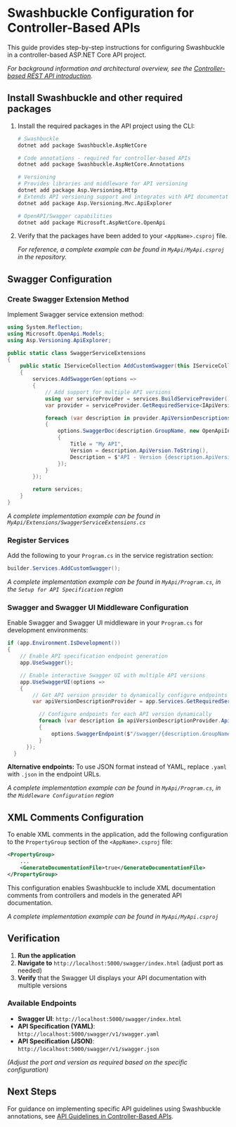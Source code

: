 <!-- markdownlint-disable MD029 -->

# Swashbuckle Configuration for Controller-Based APIs

This guide provides step-by-step instructions for configuring Swashbuckle in a controller-based ASP.NET Core API project.

*For background information and architectural overview, see the [Controller-based REST API introduction](index.md).*

## Install Swashbuckle and other required packages

1. Install the required packages in the API project using the CLI:

    ```bash
    # Swashbuckle
    dotnet add package Swashbuckle.AspNetCore

    # Code annotations - required for controller-based APIs
    dotnet add package Swashbuckle.AspNetCore.Annotations

    # Versioning
    # Provides libraries and middleware for API versioning
    dotnet add package Asp.Versioning.Http
    # Extends API versioning support and integrates with API documentation tools like Swagger
    dotnet add package Asp.Versioning.Mvc.ApiExplorer

    # OpenAPI/Swagger capabilities
    dotnet add package Microsoft.AspNetCore.OpenApi
    ```

2. Verify that the packages have been added to your `<AppName>.csproj` file. 

    *For reference, a complete example can be found in `MyApi/MyApi.csproj` in the repository.*

## Swagger Configuration

### Create Swagger Extension Method

Implement Swagger service extension method:

```csharp
using System.Reflection;
using Microsoft.OpenApi.Models;
using Asp.Versioning.ApiExplorer;

public static class SwaggerServiceExtensions
{
    public static IServiceCollection AddCustomSwagger(this IServiceCollection services)
    {
        services.AddSwaggerGen(options =>
        {
            // Add support for multiple API versions
            using var serviceProvider = services.BuildServiceProvider();
            var provider = serviceProvider.GetRequiredService<IApiVersionDescriptionProvider>();

            foreach (var description in provider.ApiVersionDescriptions)
            {
                options.SwaggerDoc(description.GroupName, new OpenApiInfo
                {
                    Title = "My API",
                    Version = description.ApiVersion.ToString(),
                    Description = $"API - Version {description.ApiVersion}"
                });
            }
        });

        return services;
    }
}
```

*A complete implementation example can be found in `MyApi/Extensions/SwaggerServiceExtensions.cs`*

### Register Services

Add the following to your `Program.cs` in the service registration section:

```csharp
builder.Services.AddCustomSwagger();
```

*A complete implementation example can be found in `MyApi/Program.cs`, in the `Setup for API Specification` region*

### Swagger and Swagger UI Middleware Configuration

Enable Swagger and Swagger UI middleware in your `Program.cs` for development environments:

```csharp
if (app.Environment.IsDevelopment())
{
    // Enable API specification endpoint generation
    app.UseSwagger();

    // Enable interactive Swagger UI with multiple API versions
    app.UseSwaggerUI(options =>
    {
        // Get API version provider to dynamically configure endpoints
        var apiVersionDescriptionProvider = app.Services.GetRequiredService<IApiVersionDescriptionProvider>();

          // Configure endpoints for each API version dynamically
          foreach (var description in apiVersionDescriptionProvider.ApiVersionDescriptions)
          {
              options.SwaggerEndpoint($"/swagger/{description.GroupName}/swagger.yaml", $"My API {description.ApiVersion}");
          }
      });
  }
  ```

**Alternative endpoints:** To use JSON format instead of YAML, replace `.yaml` with `.json` in the endpoint URLs.

*A complete implementation example can be found in `MyApi/Program.cs`, in the `Middleware Configuration` region*

## XML Comments Configuration

To enable XML comments in the application, add the following configuration to the `PropertyGroup` section of the `<AppName>.csproj` file: 

```xml
<PropertyGroup>
    ...
    <GenerateDocumentationFile>true</GenerateDocumentationFile>
</PropertyGroup>
```

This configuration enables Swashbuckle to include XML documentation comments from controllers and models in the generated API documentation.

*A complete implementation example can be found in `MyApi/MyApi.csproj`*

## Verification

1. **Run the application**
2. **Navigate to** `http://localhost:5000/swagger/index.html` (adjust port as needed)
3. **Verify** that the Swagger UI displays your API documentation with multiple versions

### Available Endpoints

- **Swagger UI**: `http://localhost:5000/swagger/index.html`
- **API Specification (YAML)**: `http://localhost:5000/swagger/v1/swagger.yaml`
- **API Specification (JSON)**: `http://localhost:5000/swagger/v1/swagger.json`

*(Adjust the port and version as required based on the specific configuration)*

## Next Steps

For guidance on implementing specific API guidelines using Swashbuckle annotations, see [API Guidelines in Controller-Based APIs](guidelinesInController.md).
